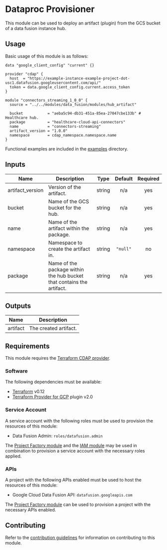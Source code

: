 # Dataproc Provisioner

This module can be used to deploy an artifact (plugin) from the GCS bucket of
a data fusion instance hub.

## Usage

Basic usage of this module is as follows:

```hcl
data "google_client_config" "current" {}

provider "cdap" {
  host  = "https://example-instance-example-project-dot-usc1.datafusion.googleusercontent.com/api/"
  token = data.google_client_config.current.access_token
}

module "connectors_streaming_1_0_0" {
  source = "../../modules/data_fusion/modules/hub_artifact"

  bucket           = "aeba5c94-db31-451a-85ea-27047cbe133b" # Healthcare hub.
  package          = "healthcare-cloud-api-connectors"
  name             = "connectors-streaming"
  artifact_version = "1.0.0"
  namespace        = cdap_namespace.namespace.name
}
```

Functional examples are included in the
[examples](../../examples/) directory.

<!-- BEGINNING OF PRE-COMMIT-TERRAFORM DOCS HOOK -->
## Inputs

| Name | Description | Type | Default | Required |
|------|-------------|:----:|:-----:|:-----:|
| artifact\_version | Version of the artifact. | string | n/a | yes |
| bucket | Name of the GCS bucket for the hub. | string | n/a | yes |
| name | Name of the artifact within the package. | string | n/a | yes |
| namespace | Namespace to create the artifact in. | string | `"null"` | no |
| package | Name of the package within the hub bucket that contains the artifact. | string | n/a | yes |

## Outputs

| Name | Description |
|------|-------------|
| artifact | The created artifact. |

<!-- END OF PRE-COMMIT-TERRAFORM DOCS HOOK -->

## Requirements

This module requires the
[Terraform CDAP provider](https://googlecloudplatform.github.io/terraform-provider-cdap/).

### Software

The following dependencies must be available:

- [Terraform][terraform] v0.12
- [Terraform Provider for GCP][terraform-provider-gcp] plugin v2.0

### Service Account

A service account with the following roles must be used to provision
the resources of this module:

- Data Fusion Admin: `roles/datafusion.admin`

The [Project Factory module][project-factory-module] and the
[IAM module][iam-module] may be used in combination to provision a
service account with the necessary roles applied.

### APIs

A project with the following APIs enabled must be used to host the
resources of this module:

- Google Cloud Data Fusion API: `datafusion.googleapis.com`

The [Project Factory module][project-factory-module] can be used to
provision a project with the necessary APIs enabled.

## Contributing

Refer to the [contribution guidelines](./CONTRIBUTING.md) for
information on contributing to this module.

[iam-module]: https://registry.terraform.io/modules/terraform-google-modules/iam/google
[project-factory-module]: https://registry.terraform.io/modules/terraform-google-modules/project-factory/google
[terraform-provider-gcp]: https://www.terraform.io/docs/providers/google/index.html
[terraform]: https://www.terraform.io/downloads.html
